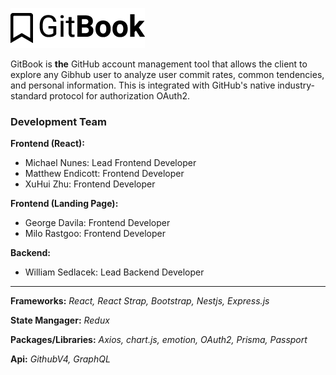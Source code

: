 ![GitBook](https://github.com/build-week-github-user-breakdown/Marketing-page/blob/master/img/logo.png?raw=true)

GitBook is **the** GitHub account management tool that allows the client to explore any Gibhub user to analyze user commit rates, common tendencies, and personal information. This is integrated with GitHub's native industry-standard protocol for authorization OAuth2.


### Development Team
**Frontend (React):**
 - Michael Nunes: Lead Frontend Developer
 - Matthew Endicott: Frontend Developer
 - XuHui Zhu: Frontend Developer

**Frontend (Landing Page):**
 - George Davila: Frontend Developer
 - Milo Rastgoo: Frontend Developer


**Backend:**
 - William Sedlacek: Lead Backend Developer
---
**Frameworks:**
  *React, React Strap, Bootstrap, Nestjs, Express.js*
  
**State Mangager:** 
  *Redux*
  
**Packages/Libraries:** 
  *Axios, chart.js, emotion, OAuth2, Prisma, Passport*
  
**Api:** 
  *GithubV4, GraphQL*

